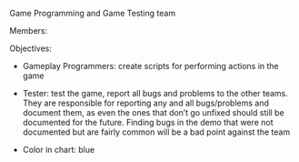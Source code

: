 Game Programming and Game Testing team


Members:


Objectives:


- Gameplay Programmers: create scripts for performing actions in the game

- Tester: test the game, report all bugs and problems to the other teams. They are responsible for reporting any and all bugs/problems and document them, as even the ones that don’t go unfixed should still be documented for the future. Finding bugs in the demo that were not documented but are fairly common will be a bad point against the team

- Color in chart: blue

